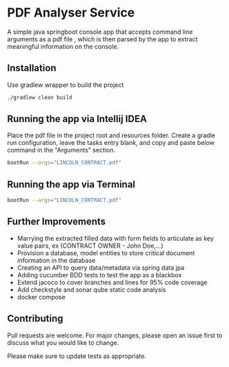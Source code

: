 # PDF Analyser Service

A simple java springboot console app that accepts command line arguments as a pdf file
, which is then parsed by the app to extract meaningful information on the console.

## Installation

Use gradlew wrapper to build the project
```bash
./gradlew clean build
```

## Running the app via Intellij IDEA

Place the pdf file in the project root and resources folder. Create a gradle run configuration, leave the tasks entry blank, and copy and paste below command in the "Arguments" section.

```bash
bootRun --args="LINCOLN_CONTRACT.pdf" 
```

## Running the app via Terminal

```bash
bootRun --args="LINCOLN_CONTRACT.pdf"
```

## Further Improvements
- Marrying the extracted filled data with form fields to articulate as key value pairs, ex (CONTRACT OWNER - John Doe,...)
- Provision a database, model entities to store critical document information in the database
- Creating an API to query data/metadata via spring data jpa
- Adding cucumber BDD tests to test the app as a blackbox
- Extend jacoco to cover branches and lines for 95% code coverage
- Add checkstyle and sonar qube static code analysis
- docker compose

## Contributing
Pull requests are welcome. For major changes, please open an issue first to discuss what you would like to change.

Please make sure to update tests as appropriate.
